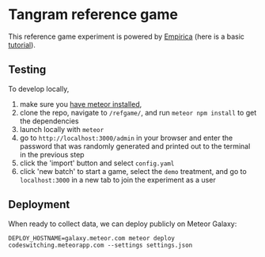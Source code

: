 # Tangram reference game

This reference game experiment is powered by
[Empirica](https://empirica.ly/) (here is a basic
[tutorial](https://www.youtube.com/watch?v=K2YhEZey_58&list=PLPQelvUwyVgiawBDk3Sp74QMfL8RPgORW&index=1)).

## Testing

To develop locally, 

1. make sure you [have meteor installed](https://www.meteor.com/install), 
2. clone the repo, navigate to `/refgame/`, and run `meteor npm install` to get the dependencies
3. launch locally with `meteor` 
4. go to `http://localhost:3000/admin` in your browser and enter the password that was randomly generated and printed out to the terminal in the previous step 
5. click the 'import' button and select `config.yaml` 
6. click 'new batch' to start a game, select the `demo` treatment, and go to `localhost:3000` in a new tab to join the experiment as a user 

## Deployment

When ready to collect data, we can deploy publicly on Meteor Galaxy:

```
DEPLOY_HOSTNAME=galaxy.meteor.com meteor deploy codeswitching.meteorapp.com --settings settings.json
```
